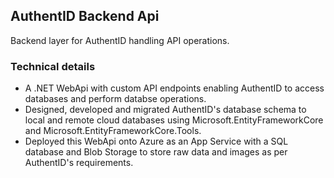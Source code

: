 ## AuthentID Backend Api
Backend layer for AuthentID handling API operations.

### Technical details
- A .NET WebApi with custom API endpoints enabling AuthentID to access databases and perform databse operations. 
- Designed, developed and migrated AuthentID's database schema to local and remote cloud databases using Microsoft.EntityFrameworkCore and Microsoft.EntityFrameworkCore.Tools.
- Deployed this WebApi onto Azure as an App Service with a SQL database and Blob Storage to store raw data and images as per AuthentID's requirements.
